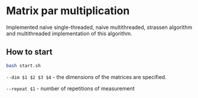 # Matrix par multiplication
Implemented naive single-threaded, naive multithreaded, strassen algorithm and multithreaded implementation of this algorithm.
## How to start
```sh
bash start.sh
```
`--dim $1 $2 $3 $4` - the dimensions of the matrices are specified.

`--repeat $1` - number of repetitions of measurement